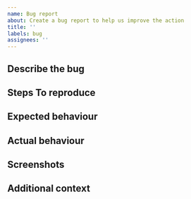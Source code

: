 ```yaml
---
name: Bug report
about: Create a bug report to help us improve the action
title: ''
labels: bug
assignees: ''
---
```


<!--
  This is a template. Feel free to delete any sections that are not relevant.
-->

## Describe the bug

<!-- A clear and concise description of what the bug is. -->

## Steps To reproduce

<!-- A concise, repeatable, example of how to reproduce the issue. -->

## Expected behaviour

<!-- A clear and concise description of what you expected to happen. -->

## Actual behaviour

<!-- A clear and concise description of what actually happened. If an exception occurred, please include a stack trace if available. -->

## Screenshots

<!-- If applicable, add logs and/or screenshots to help explain your problem. -->

## Additional context

<!-- Add any other context about the problem here. -->
